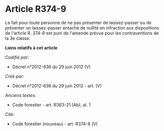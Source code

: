# Article R374-9

Le fait pour toute personne de ne pas présenter de laissez-passer ou de présenter un laissez-passer entaché de nullité en
infraction aux dispositions de l'article R. 374-8 est puni de l'amende prévue pour les contraventions de la 3e classe.

**Liens relatifs à cet article**

_Codifié par_:

  - Décret n°2012-836 du 29 juin 2012 (V)

_Créé par_:

  - Décret n°2012-836 du 29 juin 2012 - art. (V)

_Anciens textes_:

  - Code forestier - art. R363-21 (Ab), al. 1

_Cite_:

  - Code forestier (nouveau) - art. R374-8 (V)

